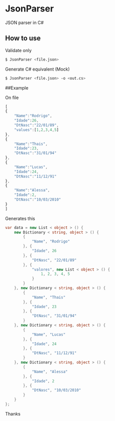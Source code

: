 # JsonParser
 JSON parser in C#

## How to use

Validate only
```sh
$ JsonParser <file.json>
```

Generate C# equivalent (Mock)
```sh
$ JsonParser <file.json> -o <out.cs>
```

##Example

On file
```js
[
{
	"Name":"Rodrigo",
	"Idade":26,
	"DtNasc":"22/01/89",
	"values":[1,2,3,4,5]
},
{
	"Name":"Thais",
	"Idade":23,
	"DtNasc":"31/01/94"
},
{
	"Name":"Lucas",
	"Idade":24,
	"DtNasc":"11/12/91"
},
{
	"Name":"Alessa",
	"Idade":2,
	"DtNasc":"10/03/2010"
}
]
```

Generates this
```cs
var data = new List < object > () {
	new Dictionary < string, object > () {
		{
			"Name", "Rodrigo"
		}, {
			"Idade", 26
		}, {
			"DtNasc", "22/01/89"
		}, {
			"valores", new List < object > () {
				1, 2, 3, 4, 5
			}
		}
	}, new Dictionary < string, object > () {
		{
			"Name", "Thais"
		}, {
			"Idade", 23
		}, {
			"DtNasc", "31/01/94"
		}
	}, new Dictionary < string, object > () {
		{
			"Name", "Lucas"
		}, {
			"Idade", 24
		}, {
			"DtNasc", "11/12/91"
		}
	}, new Dictionary < string, object > () {
		{
			"Name", "Alessa"
		}, {
			"Idade", 2
		}, {
			"DtNasc", "10/03/2010"
		}
	}
};
```

Thanks
